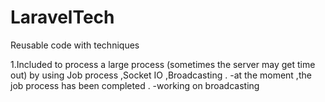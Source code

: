 # LaravelTech
Reusable code with techniques 

1.Included to process a large process (sometimes the server may get time out) by 
  using Job process ,Socket IO ,Broadcasting .
  -at the moment ,the job process has been completed .
  -working on broadcasting 